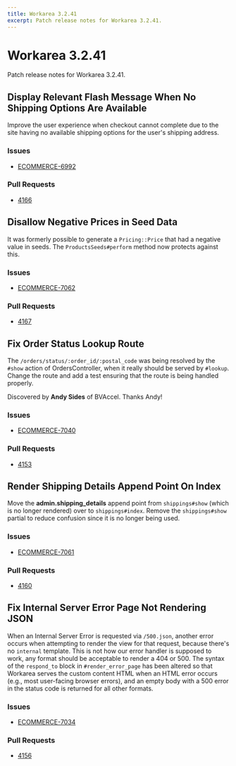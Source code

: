 ```yaml
---
title: Workarea 3.2.41
excerpt: Patch release notes for Workarea 3.2.41.
---
```


# Workarea 3.2.41

Patch release notes for Workarea 3.2.41.

## Display Relevant Flash Message When No Shipping Options Are Available

Improve the user experience when checkout cannot complete due to the
site having no available shipping options for the user's shipping
address.

### Issues

- [ECOMMERCE-6992](https://jira.tools.weblinc.com/browse/ECOMMERCE-6992)

### Pull Requests

- [4166](https://stash.tools.weblinc.com/projects/WL/repos/workarea/pull-requests/4166/overview)

## Disallow Negative Prices in Seed Data

It was formerly possible to generate a `Pricing::Price` that had a
negative value in seeds. The `ProductsSeeds#perform` method now protects
against this.

### Issues

- [ECOMMERCE-7062](https://jira.tools.weblinc.com/browse/ECOMMERCE-7062)

### Pull Requests

- [4167](https://stash.tools.weblinc.com/projects/WL/repos/workarea/pull-requests/4167/overview)

## Fix Order Status Lookup Route

The `/orders/status/:order_id/:postal_code` was being resolved by the
`#show` action of OrdersController, when it really should be served by
`#lookup`. Change the route and add a test ensuring that the route is
being handled properly.

Discovered by **Andy Sides** of BVAccel. Thanks Andy!


### Issues

- [ECOMMERCE-7040](https://jira.tools.weblinc.com/browse/ECOMMERCE-7040)

### Pull Requests

- [4153](https://stash.tools.weblinc.com/projects/WL/repos/workarea/pull-requests/4153/overview)

## Render Shipping Details Append Point On Index

Move the **admin.shipping_details** append point from `shippings#show`
(which is no longer rendered) over to `shippings#index`. Remove the
`shippings#show` partial to reduce confusion since it is no longer being
used.

### Issues

- [ECOMMERCE-7061](https://jira.tools.weblinc.com/browse/ECOMMERCE-7061)

### Pull Requests

- [4160](https://stash.tools.weblinc.com/projects/WL/repos/workarea/pull-requests/4160/overview)

## Fix Internal Server Error Page Not Rendering JSON

When an Internal Server Error is requested via `/500.json`, another
error occurs when attempting to render the view for that request,
because there's no `internal` template. This is not how our error
handler is supposed to work, any format should be acceptable to render a
404 or 500. The syntax of the `respond_to` block in `#render_error_page`
has been altered so that Workarea serves the custom content HTML when an
HTML error occurs (e.g., most user-facing browser errors), and an empty
body with a 500 error in the status code is returned for all other
formats.

### Issues

- [ECOMMERCE-7034](https://jira.tools.weblinc.com/browse/ECOMMERCE-7034)

### Pull Requests

- [4156](https://stash.tools.weblinc.com/projects/WL/repos/workarea/pull-requests/4156/overview)

